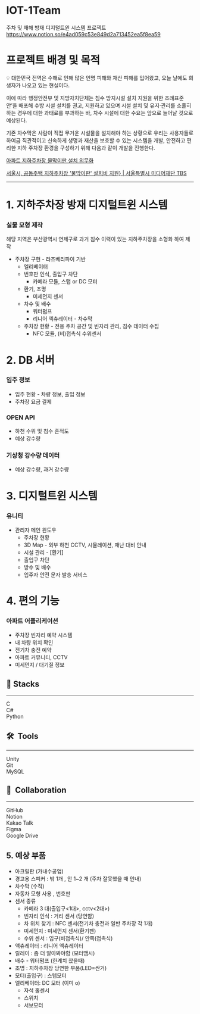# IOT-1Team
주차 및 재해 방재 디지털트윈 시스템 프로젝트
<br>
https://www.notion.so/e4ad059c53e849d2a713452ea5f8ea59

# 프로젝트 배경 및 목적

<aside>
💡 대한민국 전역은 수해로 인해 많은 인명 피해와 재산 피해를 입어왔고, 오늘 날에도 희생자가 나오고 있는 현실이다. 

이에 따라 행정안전부 및 지방자치단체는 침수 방지시설 설치 지원을 위한 조례표준안’을 배포해 수방 시설 설치를 권고, 지원하고 있으며 시설 설치 및 유지·관리를 소홀히 하는 경우에 대한 과태료를 부과하는 바, 차수 시설에 대한 수요는 앞으로 늘어날 것으로 예상된다. 

기존 차수막은 사람이 직접 무거운 시설물을 설치해야 하는 상황으로 우리는 사용자들로 하여금 직관적이고 신속하게 생명과 재산을 보호할 수 있는 시스템을 개발, 안전하고 편리한 지하 주차장 환경을 구성하기 위해 다음과 같이 개발을 진행한다.

</aside>

[아파트 지하주차장 물막이판 설치 의무화](http://www.ksilbo.co.kr/news/articleView.html?idxno=959064)

[서울시, 공동주택 지하주차장 '물막이판' 설치비 지원} | 서울특별시 미디어재단 TBS](http://tbs.seoul.kr/news/newsView.do?typ_800=7&idx_800=3491771&seq_800=20484474)

---

# 1. 지하주차장 방재 디지털트윈 시스템

### 실물 모형 제작

해당 지역은 부산광역시 연제구로 과거 침수 이력이 있는 지하주차장을 소형화 하여 제작

- 주차장 구현 - 라즈베리파이 기반
    - 엘리베이터
    - 번호판 인식, 출입구 차단
        - 카메라 모듈,  스탭 or DC 모터
    - 환기, 조명
        - 미세먼지 센서
    - 차수 및 배수
        - 워터펌프
        - 리니어 엑츄레이터 - 차수막
    - 주차장 현황 -  전용 주차 공간 및 빈자리 관리, 침수 데이터 수집
        - NFC 모듈, (비)접촉식 수위센서

# 2. DB 서버

### 입주 정보

- 입주 현황 - 차량 정보, 출입 정보
- 주차장 요금 결제

### OPEN API

- 하천 수위 및 침수 흔적도
- 예상 강수량

### 기상청 강수량 데이터

- 예상 강수량, 과거 강수량

# 3. 디지털트윈 시스템

### 유니티

- 관리자 메인 윈도우
    - 주차장 현황
    - 3D Map - 외부 하천 CCTV, 시뮬레이션, 재난 대비 안내
    - 시설 관리 - [환기]
    - 출입구 차단
    - 방수 및 배수
    - 입주자 안전 문자 발송 서비스

# 4. 편의 기능

### 아파트 어플리케이션

- 주차장 빈자리 예약 시스템
- 내 차량 위치 확인
- 전기차 충전 예약
- 아파트 커뮤니티, CCTV
- 미세먼지 / 대기질 정보

## 🚀  Stacks

---

<aside>
C

</aside>

<aside>
C#

</aside>

<aside>
Python

</aside>

## 🛠  Tools

---

<aside>
Unity

</aside>

<aside>
Git

</aside>

<aside>
MySQL

</aside>

## 👥  Collaboration

---

<aside>
GitHub

</aside>

<aside>
Notion

</aside>

<aside>
Kakao Talk

</aside>

<aside>
Figma

</aside>

<aside>
Google Drive

</aside>

## 5. 예상 부품

- 아크릴판 (가내수공업)
- 경고용 스피커 : 밖 1개 , 안 1~2 개 (주차 잘못했을 때 안내)
- 차수막 (수직)
- 자동차 모형 사용 , 번호판
- 센서 종류
    - 카메라 3 대(출입구<1대>, cctv<2대>)
    - 빈자리 인식 : 거리 센서 (당연함)
    - 차 위치 찾기 : NFC 센서(전기차 충전과 일반 주차장 각 1개)
    - 미세먼지 : 미세먼지 센서(환기팬)
    - 수위 센서 : 입구(비접촉식)/ 안쪽(접촉식)
- 액츄레이터 : 리니어 엑츄레이터
- 릴레이 : 좀 더 알아봐야함 (모터땜시)
- 배수 - 워터펌프 (한계치 찼을때)
- 조명 : 지하주차장 당연한 부품(LED=싼거)
- 모터(출입구) : 스텝모터
- 엘리베이터: DC 모터 (이미 o)
    - 자석 홀센서
    - 스위치
    - 서보모터
